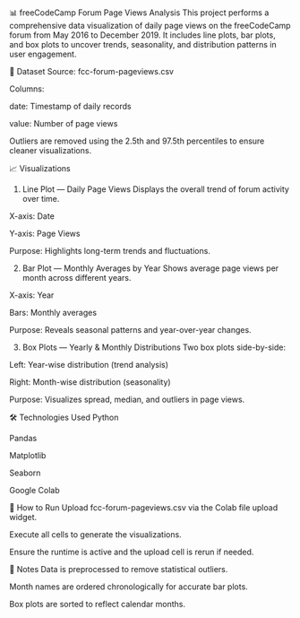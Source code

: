 📊 freeCodeCamp Forum Page Views Analysis
This project performs a comprehensive data visualization of daily page views on the freeCodeCamp forum from May 2016 to December 2019. It includes line plots, bar plots, and box plots to uncover trends, seasonality, and distribution patterns in user engagement.

📁 Dataset
Source: fcc-forum-pageviews.csv

Columns:

date: Timestamp of daily records

value: Number of page views

Outliers are removed using the 2.5th and 97.5th percentiles to ensure cleaner visualizations.

📈 Visualizations
1. Line Plot — Daily Page Views
Displays the overall trend of forum activity over time.

X-axis: Date

Y-axis: Page Views

Purpose: Highlights long-term trends and fluctuations.

2. Bar Plot — Monthly Averages by Year
Shows average page views per month across different years.

X-axis: Year

Bars: Monthly averages

Purpose: Reveals seasonal patterns and year-over-year changes.

3. Box Plots — Yearly & Monthly Distributions
Two box plots side-by-side:

Left: Year-wise distribution (trend analysis)

Right: Month-wise distribution (seasonality)

Purpose: Visualizes spread, median, and outliers in page views.

🛠️ Technologies Used
Python

Pandas

Matplotlib

Seaborn

Google Colab

🚀 How to Run
Upload fcc-forum-pageviews.csv via the Colab file upload widget.

Execute all cells to generate the visualizations.

Ensure the runtime is active and the upload cell is rerun if needed.

📌 Notes
Data is preprocessed to remove statistical outliers.

Month names are ordered chronologically for accurate bar plots.

Box plots are sorted to reflect calendar months.
